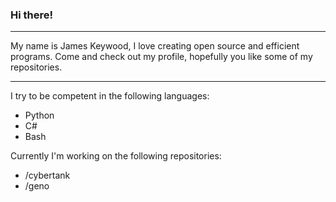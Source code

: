 ### Hi there!

---

My name is James Keywood, I love creating open source and efficient programs.
Come and check out my profile, hopefully you like some of my repositories.

---

I try to be competent in the following languages:
- Python
- C#
- Bash



Currently I'm working on the following repositories:
- /cybertank
- /geno

